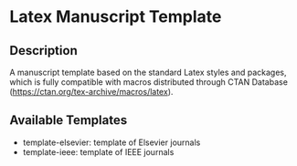 # Latex Manuscript Template

## Description

A manuscript template based on the standard Latex styles and packages, which is fully compatible with macros distributed through CTAN Database (https://ctan.org/tex-archive/macros/latex).

## Available Templates

 - template-elsevier: template of Elsevier journals
 - template-ieee: template of IEEE journals